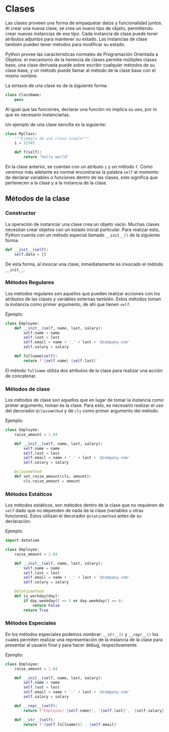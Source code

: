 # Clases

Las clases proveen una forma de empaquetar datos y funcionalidad juntos. Al
crear una nueva clase, se crea un nuevo tipo de objeto, permitiendo crear nuevas
instancias de ese tipo. Cada instancia de clase puede tener atributos adjuntos
para mantener su estado. Las instancias de clase también pueden tener métodos
para modificar su estado.

Python provee las caracteristicas normales de Programación Orientada a Objetos:
el mecanismo de la herencia de clases permite múltiples clases base, una clase
derivada puede sobre escribir cualquier métodos de su clase base, y un método
puede llamar al método de la clase base con el mismo nombre.

La sintaxis de una clase es de la siguiente forma:

```python
class ClassName:
    pass
```

Al igual que las funciones, declarar una función no implica su uso, por lo que
es necesario instanciarlas.

Un ejemplo de una clase sencilla es la siguiente:

```python
class MyClass:
    """Ejemplo de una clase simple"""
    i = 12345

    def f(self):
        return "hello world"
```

En la clase anterior, se cuentan con un atributo `i` y un método `f`. Como
veremos más adelante es normal encontrarse la palabra `self` al momento de
declarar variables o funciones dentro de las clases, esto significa que
pertenecen a la clase y a la instancia de la clase.

## Métodos de la clase

### Constructor

La operación de instanciar una clase crea un objeto vacío. Muchas clases
necesitan crear objetos con un estado inicial particular. Para
realizar esto, Python cuenta con un método especial llamado `__init__()` de la
siguiente forma:

```python
def __init__(self):
    self.data = []
```

De esta forma, al invocar una clase, inmediatamente es invocado el método 
`__init__`.

### Métodos Regulares

Los métodos regulares son aquellos que pueden realizar acciones con los atributos
de las clases y variables externas también. Estos métodos toman la instancia
como primer argumento, de ahí que tienen `self`.

Ejemplo:

```python
class Employee:
    def __init__(self, name, last, salary):
        self.name = name
        self.last = last
        self.email = name + '.' + last + '@company.com'
        self.salary = salary

    def fullname(self):
        return f'{self.name} {self.last}'
```

El método `fullname` utiliza dos atributos de la clase para realizar una acción
de concatenar.

### Métodos de clase

Los métodos de clase son aquellos que en lugar de tomar la instancia como primer
argumento, toman es la clase. Para esto, es necesario realizar el uso del
decorador `@classmethod` y de `cls` como primer argumento del método.

Ejemplo:

```python
class Employee:
    raise_amount = 1.04

    def __init__(self, name, last, salary):
        self.name = name
        self.last = last
        self.email = name + '.' + last + '@company.com'
        self.salary = salary

    @classmethod
    def set_raise_amount(cls, amount):
        cls.raise_amount = amount
```


### Métodos Estáticos

Los métodos estáticos, son métodos dentro de la clase que no requieren de `self`
dado que no dependen de nada de la clase (variables u otras funciones). Estos
utilizan el decorador `@staticmethod` antes de su declaración.

Ejemplo:

```python
import datetime

class Employee:
    raise_amount = 1.04

    def __init__(self, name, last, salary):
        self.name = name
        self.last = last
        self.email = name + '.' + last + '@company.com'
        self.salary = salary

    @staticmethod
    def is_workday(day):
        if day.weekday() == 5 or day.weekday() == 6:
            return False
        return True
```

### Métodos Especiales

En los métodos especiales podemos nombrar: `__str__()` y `__repr__()` los cuales
permiten realizar una representación de la instancia de la clase para presentar
al usuario final y para hacer debug, respectivamente.

Ejemplo:

```python
class Employee:
    raise_amount = 1.04

    def __init__(self, name, last, salary):
        self.name = name
        self.last = last
        self.email = name + '.' + last + '@company.com'
        self.salary = salary

    def __repr__(self):
        return f"Employee('{self.name}', '{self.last}', '{self.salary}')"

    def __str__(self):
        return f'{self.fullname()} - {self.email}'
```